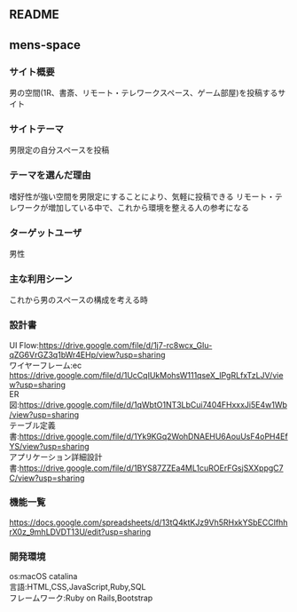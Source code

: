 ## README

## mens-space

### サイト概要
男の空間(1R、書斎、リモート・テレワークスペース、ゲーム部屋)を投稿するサイト

### サイトテーマ
男限定の自分スペースを投稿

### テーマを選んだ理由
嗜好性が強い空間を男限定にすることにより、気軽に投稿できる
リモート・テレワークが増加している中で、これから環境を整える人の参考になる

### ターゲットユーザ
男性

### 主な利用シーン
これから男のスペースの構成を考える時

### 設計書
UI Flow:https://drive.google.com/file/d/1j7-rc8wcx_GIu-qZG6VrGZ3q1bWr4EHp/view?usp=sharing  
ワイヤーフレーム:ec https://drive.google.com/file/d/1UcCqIUkMohsW111qseX_IPgRLfxTzLJV/view?usp=sharing  
ER図:https://drive.google.com/file/d/1qWbtO1NT3LbCui7404FHxxxJi5E4w1Wb/view?usp=sharing  
テーブル定義書:https://drive.google.com/file/d/1Yk9KGq2WohDNAEHU6AouUsF4oPH4EfYS/view?usp=sharing  
アプリケーション詳細設計書:https://drive.google.com/file/d/1BYS87ZZEa4ML1cuROErFGsjSXXppgC7C/view?usp=sharing  
### 機能一覧
https://docs.google.com/spreadsheets/d/13tQ4ktKJz9Vh5RHxkYSbECCIfhhrX0z_9mhLDVDT13U/edit?usp=sharing

### 開発環境   
os:macOS catalina  
言語:HTML,CSS,JavaScript,Ruby,SQL  
フレームワーク:Ruby on Rails,Bootstrap


